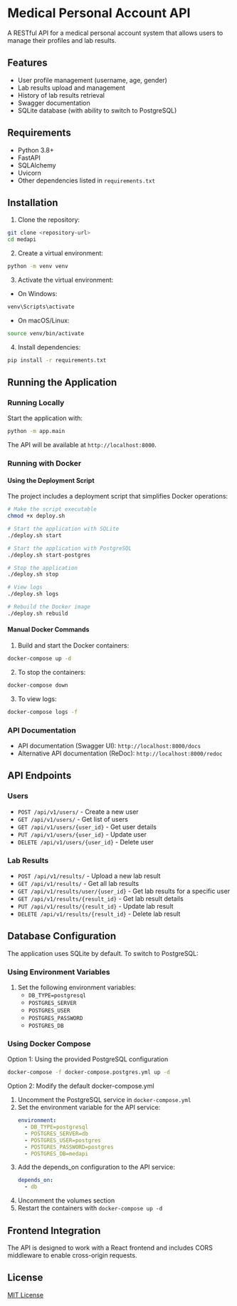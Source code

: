 # Medical Personal Account API

A RESTful API for a medical personal account system that allows users to manage their profiles and lab results.

## Features

- User profile management (username, age, gender)
- Lab results upload and management
- History of lab results retrieval
- Swagger documentation
- SQLite database (with ability to switch to PostgreSQL)

## Requirements

- Python 3.8+
- FastAPI
- SQLAlchemy
- Uvicorn
- Other dependencies listed in `requirements.txt`

## Installation

1. Clone the repository:

```bash
git clone <repository-url>
cd medapi
```

2. Create a virtual environment:

```bash
python -m venv venv
```

3. Activate the virtual environment:

- On Windows:
```bash
venv\Scripts\activate
```

- On macOS/Linux:
```bash
source venv/bin/activate
```

4. Install dependencies:

```bash
pip install -r requirements.txt
```

## Running the Application

### Running Locally

Start the application with:

```bash
python -m app.main
```

The API will be available at `http://localhost:8000`.

### Running with Docker

#### Using the Deployment Script

The project includes a deployment script that simplifies Docker operations:

```bash
# Make the script executable
chmod +x deploy.sh

# Start the application with SQLite
./deploy.sh start

# Start the application with PostgreSQL
./deploy.sh start-postgres

# Stop the application
./deploy.sh stop

# View logs
./deploy.sh logs

# Rebuild the Docker image
./deploy.sh rebuild
```

#### Manual Docker Commands

1. Build and start the Docker containers:

```bash
docker-compose up -d
```

2. To stop the containers:

```bash
docker-compose down
```

3. To view logs:

```bash
docker-compose logs -f
```

### API Documentation

- API documentation (Swagger UI): `http://localhost:8000/docs`
- Alternative API documentation (ReDoc): `http://localhost:8000/redoc`

## API Endpoints

### Users

- `POST /api/v1/users/` - Create a new user
- `GET /api/v1/users/` - Get list of users
- `GET /api/v1/users/{user_id}` - Get user details
- `PUT /api/v1/users/{user_id}` - Update user
- `DELETE /api/v1/users/{user_id}` - Delete user

### Lab Results

- `POST /api/v1/results/` - Upload a new lab result
- `GET /api/v1/results/` - Get all lab results
- `GET /api/v1/results/user/{user_id}` - Get lab results for a specific user
- `GET /api/v1/results/{result_id}` - Get lab result details
- `PUT /api/v1/results/{result_id}` - Update lab result
- `DELETE /api/v1/results/{result_id}` - Delete lab result

## Database Configuration

The application uses SQLite by default. To switch to PostgreSQL:

### Using Environment Variables

1. Set the following environment variables:
   - `DB_TYPE=postgresql`
   - `POSTGRES_SERVER`
   - `POSTGRES_USER`
   - `POSTGRES_PASSWORD`
   - `POSTGRES_DB`

### Using Docker Compose

Option 1: Using the provided PostgreSQL configuration
```bash
docker-compose -f docker-compose.postgres.yml up -d
```

Option 2: Modify the default docker-compose.yml
1. Uncomment the PostgreSQL service in `docker-compose.yml`
2. Set the environment variable for the API service:
   ```yaml
   environment:
     - DB_TYPE=postgresql
     - POSTGRES_SERVER=db
     - POSTGRES_USER=postgres
     - POSTGRES_PASSWORD=postgres
     - POSTGRES_DB=medapi
   ```
3. Add the depends_on configuration to the API service:
   ```yaml
   depends_on:
     - db
   ```
4. Uncomment the volumes section
5. Restart the containers with `docker-compose up -d`

## Frontend Integration

The API is designed to work with a React frontend and includes CORS middleware to enable cross-origin requests.

## License

[MIT License](LICENSE)
